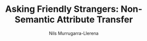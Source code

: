 ---
paperId: 1
author: Nils Murrugarra-Llerena
publicationauthor: Murrugarra-Llerena, N.
title: "Asking Friendly Strangers: Non-Semantic Attribute Transfer"
pdf: --
poster: Poster_Nils_Murrugarra-Llerena
alt: --
type: Poster
topic: Deep Learning
link: 
conference: icml
year: 2019
tags: icml-2019-ab
location: California, USA
---